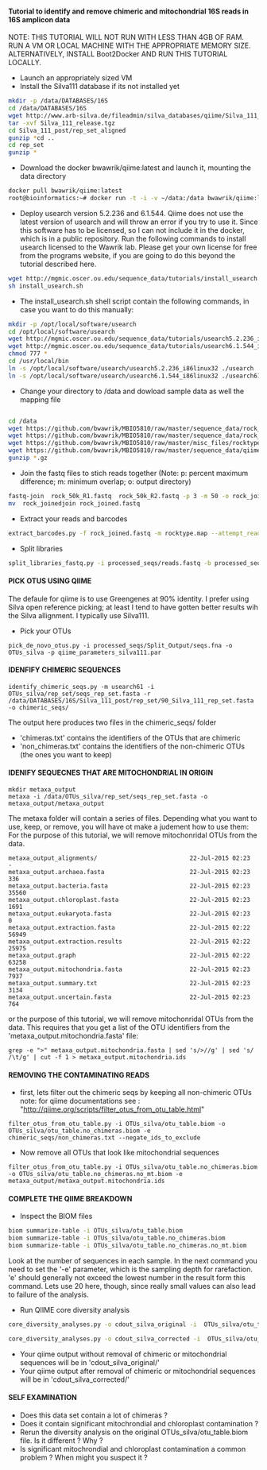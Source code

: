 #### Tutorial to identify and remove chimeric and mitochondrial 16S reads in 16S amplicon data

NOTE:
THIS TUTORIAL WILL NOT RUN WITH LESS THAN 4GB OF RAM.
RUN A VM OR LOCAL MACHINE WITH THE APPROPRIATE MEMORY SIZE.
ALTERNATIVELY, INSTALL Boot2Docker AND RUN THIS TUTORIAL LOCALLY.

- Launch an appropriately sized VM
- Install the Silva111 database if its not installed yet

```sh 
mkdir -p /data/DATABASES/16S
cd /data/DATABASES/16S
wget http://www.arb-silva.de/fileadmin/silva_databases/qiime/Silva_111_release.tgz
tar -xvf Silva_111_release.tgz
cd Silva_111_post/rep_set_aligned
gunzip *cd ..
cd rep_set
gunzip *
```

- Download the docker bwawrik/qiime:latest and launch it, mounting the data directory

```sh
docker pull bwawrik/qiime:latest
root@bioinformatics:~# docker run -t -i -v ~/data:/data bwawrik/qiime:latest
```

- Deploy usearch version 5.2.236 and 6.1.544. Qiime does not use the latest version of usearch and will throw an error if you try to use it. Since this software has to be licensed, so I can not include it in the docker, which is in a public repository.  Run the following commands to install usearch licensed to the Wawrik lab. Please get your own license for free from the programs website, if you are going to do this beyond the tutorial described here.

```sh
wget http://mgmic.oscer.ou.edu/sequence_data/tutorials/install_usearch.sh
sh install_usearch.sh
```

- The install_usearch.sh shell script contain the following commands, in case you want to do this manually:

```sh
mkdir -p /opt/local/software/usearch 
cd /opt/local/software/usearch 
wget http://mgmic.oscer.ou.edu/sequence_data/tutorials/usearch5.2.236_i86linux32
wget http://mgmic.oscer.ou.edu/sequence_data/tutorials/usearch6.1.544_i86linux32
chmod 777 * 
cd /usr/local/bin 
ln -s /opt/local/software/usearch/usearch5.2.236_i86linux32 ./usearch 
ln -s /opt/local/software/usearch/usearch6.1.544_i86linux32 ./usearch61
```

- Change your directory to /data and dowload sample data as well the mapping file

```sh

cd /data
wget https://github.com/bwawrik/MBIO5810/raw/master/sequence_data/rock_50k_R1.fastq.gz
wget https://github.com/bwawrik/MBIO5810/raw/master/sequence_data/rock_50k_R2.fastq.gz
wget https://github.com/bwawrik/MBIO5810/raw/master/misc_files/rocktype.map
wget https://github.com/bwawrik/MBIO5810/raw/master/sequence_data/qiime_parameters_silva111.par
gunzip *.gz
```


- Join the fastq files to stich reads together (Note: p: percent maximum difference; m: minimum overlap; o: output directory)

```sh
fastq-join  rock_50k_R1.fastq  rock_50k_R2.fastq -p 3 -m 50 -o rock_joined
mv  rock_joinedjoin rock_joined.fastq
```

- Extract your reads and barcodes

```sh
extract_barcodes.py -f rock_joined.fastq -m rocktype.map --attempt_read_reorientation -l 12 -o processed_seqs
```

- Split libraries

```sh
split_libraries_fastq.py -i processed_seqs/reads.fastq -b processed_seqs/barcodes.fastq -m rocktype.map -o processed_seqs/Split_Output/ --barcode_type 12
```

#### PICK OTUS USING QIIME 

The defaule for qiime is to use Greengenes at 90% identity. I prefer using Silva open reference picking; at least I tend to have gotten better results wih the Silva allignment. I typically use Silva111. 

- Pick your OTUs

```
pick_de_novo_otus.py -i processed_seqs/Split_Output/seqs.fna -o OTUs_silva -p qiime_parameters_silva111.par
```

#### IDENFIFY CHIMERIC SEQUENCES
```
identify_chimeric_seqs.py -m usearch61 -i OTUs_silva/rep_set/seqs_rep_set.fasta -r /data/DATABASES/16S/Silva_111_post/rep_set/90_Silva_111_rep_set.fasta -o chimeric_seqs/
```
The output here produces two files in the chimeric_seqs/ folder
- 'chimeras.txt' contains the identifiers of the OTUs that are chimeric
- 'non_chimeras.txt' contains the identifiers of the non-chimeric OTUs (the ones you want to keep)

#### IDENIFY SEQUECNES THAT ARE MITOCHONDRIAL IN ORIGIN

```
mkdir metaxa_output
metaxa -i /data/OTUs_silva/rep_set/seqs_rep_set.fasta -o metaxa_output/metaxa_output
```
The metaxa folder will contain a series of files. Depending what you want to use, keep, or remove, you will have ot make a judement how to use them:  For the purpose of this tutorial, we will remove mitochonridal OTUs from the data.
```
metaxa_output_alignments/                          22-Jul-2015 02:23                   -
metaxa_output.archaea.fasta                        22-Jul-2015 02:23                 336
metaxa_output.bacteria.fasta                       22-Jul-2015 02:23               35560
metaxa_output.chloroplast.fasta                    22-Jul-2015 02:23                1691
metaxa_output.eukaryota.fasta                      22-Jul-2015 02:23                   0
metaxa_output.extraction.fasta                     22-Jul-2015 02:22               56949
metaxa_output.extraction.results                   22-Jul-2015 02:22               25975
metaxa_output.graph                                22-Jul-2015 02:22               63258
metaxa_output.mitochondria.fasta                   22-Jul-2015 02:23                7937
metaxa_output.summary.txt                          22-Jul-2015 02:23                3134
metaxa_output.uncertain.fasta                      22-Jul-2015 02:23                 764
```

or the purpose of this tutorial, we will remove mitochonridal OTUs from the data. This requires that you get a list of the OTU identifiers from the 'metaxa_output.mitochondria.fasta' file:
```
grep -e ">" metaxa_output.mitochondria.fasta | sed 's/>//g' | sed 's/ /\t/g' | cut -f 1 > metaxa_output.mitochondria.ids
```

#### REMOVING THE CONTAMINATING READS

- first, lets filter out the chimeric seqs by keeping all non-chimeric OTUs
note: for qiime documentations see : "http://qiime.org/scripts/filter_otus_from_otu_table.html"

```
filter_otus_from_otu_table.py -i OTUs_silva/otu_table.biom -o OTUs_silva/otu_table.no_chimeras.biom -e chimeric_seqs/non_chimeras.txt --negate_ids_to_exclude
```
- Now remove all OTUs that look like mitochondrial sequences
```
filter_otus_from_otu_table.py -i OTUs_silva/otu_table.no_chimeras.biom -o OTUs_silva/otu_table.no_chimeras.no_mt.biom -e metaxa_output/metaxa_output.mitochondria.ids 
```

#### COMPLETE THE QIIME BREAKDOWN

- Inspect the BIOM files

```sh
biom summarize-table -i OTUs_silva/otu_table.biom 
biom summarize-table -i OTUs_silva/otu_table.no_chimeras.biom
biom summarize-table -i OTUs_silva/otu_table.no_chimeras.no_mt.biom

``` 

Look at the number of sequences in each sample.  In the next command you need to set the '-e' parameter, which is the sampling depth for rarefaction.  'e' should generally not exceed the lowest number in the result form this command. Lets use 20 here, though, since really small values can also lead to failure of the analysis.

- Run QIIME core diversity analysis

```sh
core_diversity_analyses.py -o cdout_silva_original -i  OTUs_silva/otu_table.biom -m rocktype.map -t OTUs_silva/rep_set.tre -e 20

core_diversity_analyses.py -o cdout_silva_corrected -i  OTUs_silva/otu_table.no_chimeras.no_mt.biom -m rocktype.map -t OTUs_silva/rep_set.tre -e 20

```
- Your qiime output without removal of chimeric or mitochondrial sequences will be in 'cdout_silva_original/'
- Your qiime output after removal of chimeric or mitochondrial sequences will be in 'cdout_silva_corrected/'


#### SELF EXAMINATION

- Does this data set contain a lot of chimeras ?
- Does it contain significant mitochrondial and chloroplast contamination ?
- Rerun the diversity analysis on the original OTUs_silva/otu_table.biom file. Is it different ? Why ?
- Is significant mitochrondial and chloroplast contamination a common problem ? When might you suspect it ?
